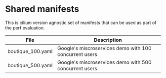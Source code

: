 # Shared manifests

This is cilium version agnostic set of manifests that can be used as part of
the perf evaluation.

File | Description
-----|------------
boutique_100.yaml | Google's miscroservices demo with 100 concurrent users
boutique_500.yaml | Google's miscroservices demo with 500 concurrent users
